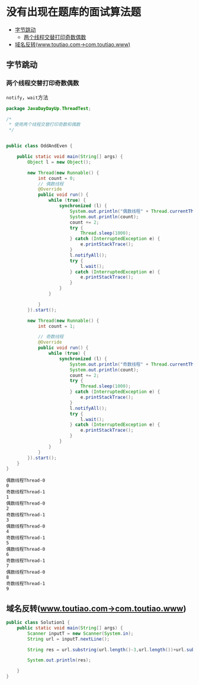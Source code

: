 # 没有出现在题库的面试算法题<!-- omit in toc -->

- [字节跳动](#字节跳动)
  - [两个线程交替打印奇数偶数](#两个线程交替打印奇数偶数)
- [域名反转(www.toutiao.com->com.toutiao.www)](#域名反转wwwtoutiaocom-comtoutiaowww)

## 字节跳动

### 两个线程交替打印奇数偶数

```notify```，```wait```方法

```java
package JavaDayDayUp.ThreadTest;

/*
 * 使用两个线程交替打印奇数和偶数
 */


public class OddAndEven {

    public static void main(String[] args) {
        Object l = new Object();

        new Thread(new Runnable() {
            int count = 0;
            // 偶数线程
            @Override
            public void run() {
                while (true) {
                    synchronized (l) {
                        System.out.println("偶数线程" + Thread.currentThread().getName());
                        System.out.println(count);
                        count += 2;
                        try {
                            Thread.sleep(1000);
                        } catch (InterruptedException e) {
                            e.printStackTrace();
                        }
                        l.notifyAll();
                        try {
                            l.wait();
                        } catch (InterruptedException e) {
                            e.printStackTrace();
                        }
                    }
                }

            }
        }).start();

        new Thread(new Runnable() {
            int count = 1;

            // 奇数线程
            @Override
            public void run() {
                while (true) {
                    synchronized (l) {
                        System.out.println("奇数线程" + Thread.currentThread().getName());
                        System.out.println(count);
                        count += 2;
                        try {
                            Thread.sleep(1000);
                        } catch (InterruptedException e) {
                            e.printStackTrace();
                        }
                        l.notifyAll();
                        try {
                            l.wait();
                        } catch (InterruptedException e) {
                            e.printStackTrace();
                        }
                    }
                }
            }
        }).start();
    }
}

```

```
偶数线程Thread-0
0
奇数线程Thread-1
1
偶数线程Thread-0
2
奇数线程Thread-1
3
偶数线程Thread-0
4
奇数线程Thread-1
5
偶数线程Thread-0
6
奇数线程Thread-1
7
偶数线程Thread-0
8
奇数线程Thread-1
9
```

## 域名反转(www.toutiao.com->com.toutiao.www)

```java
public class Solution1 {
    public static void main(String[] args) {
        Scanner inputT = new Scanner(System.in);
        String url = inputT.nextLine();

        String res = url.substring(url.length()-3,url.length())+url.substring(3,url.length()-3)+url.substring(0,3);

        System.out.println(res);

    }
}
```
